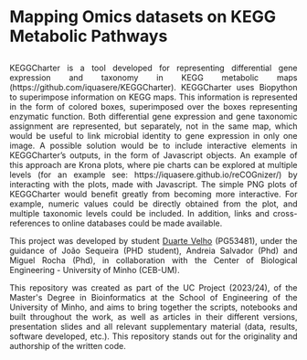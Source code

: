 # Mapping Omics datasets on KEGG Metabolic Pathways

##

<div align="justify">
KEGGCharter is a tool developed for representing differential gene expression and taxonomy in KEGG metabolic maps (https://github.com/iquasere/KEGGCharter). KEGGCharter uses Biopython to superimpose information on KEGG maps. This information is represented in the form of colored boxes, superimposed over the boxes representing enzymatic function. Both differential gene expression and gene taxonomic assignment are represented, but separately, not in the same map, which would be useful to link microbial identity to gene expression in only one image. A possible solution would be to include interactive elements in KEGGCharter’s outputs, in the form of Javascript objects. An example of this approach are Krona plots, where pie charts can be explored at multiple levels (for an example see: https://iquasere.github.io/reCOGnizer/) by interacting with the plots, made with Javascript. The simple PNG plots of KEGGCharter would benefit greatly from becoming more interactive. For example, numeric values could be directly obtained from the plot, and multiple taxonomic levels could be included. In addition, links and cross-references to online databases could be made available.



This project was developed by student [Duarte Velho](https://github.com/duartebred) (PG53481), under the guidance of João Sequeira (PHD student), Andreia Salvador (Phd) and Miguel Rocha (Phd), in collaboration with the Center of Biological Engineering - University of Minho (CEB-UM).

This repository was created as part of the UC Project (2023/24), of the Master's Degree in Bioinformatics at the School of Engineering of the University of Minho, and aims to bring together the scripts, notebooks and built throughout the work, as well as articles in their different versions, presentation slides and all relevant supplementary material (data, results, software developed, etc.).
This repository stands out for the originality and authorship of the written code.
</div>

